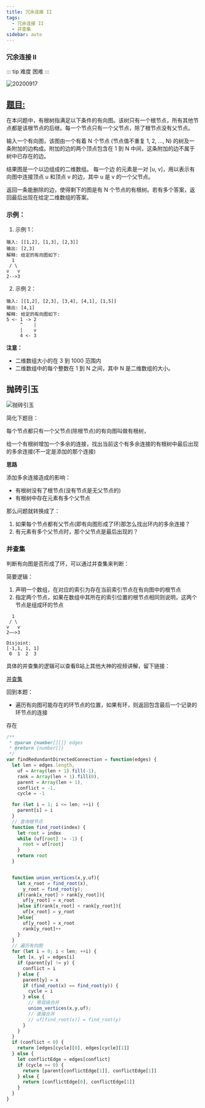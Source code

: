 ```yaml
---
title: 冗余连接 II
tags:
  - 冗余连接 II
  - 并查集
sidebar: auto
---
```


### 冗余连接 II

::: tip 难度
困难
:::

![20200917](http://qiniu.gaowenju.com/leecode/banner/20200917.jpg)

## [题目:](https://leetcode-cn.com/problems/redundant-connection-ii/)

在本问题中，有根树指满足以下条件的有向图。该树只有一个根节点，所有其他节点都是该根节点的后继。每一个节点只有一个父节点，除了根节点没有父节点。

输入一个有向图，该图由一个有着 N 个节点 (节点值不重复 1, 2, ..., N) 的树及一条附加的边构成。附加的边的两个顶点包含在 1 到 N 中间，这条附加的边不属于树中已存在的边。

结果图是一个以边组成的二维数组。 每一个边 的元素是一对 [u, v]，用以表示有向图中连接顶点 u 和顶点 v 的边，其中 u 是 v 的一个父节点。

返回一条能删除的边，使得剩下的图是有 N 个节点的有根树。若有多个答案，返回最后出现在给定二维数组的答案。

### 示例：

1. 示例 1：

```
输入: [[1,2], [1,3], [2,3]]
输出: [2,3]
解释: 给定的有向图如下:
  1
 / \
v   v
2-->3
```

2. 示例 2：

```
输入: [[1,2], [2,3], [3,4], [4,1], [1,5]]
输出: [4,1]
解释: 给定的有向图如下:
5 <- 1 -> 2
     ^    |
     |    v
     4 <- 3
```

**注意：**

- 二维数组大小的在 3 到 1000 范围内
- 二维数组中的每个整数在 1 到 N 之间，其中 N 是二维数组的大小。

## 抛砖引玉

![抛砖引玉](http://qiniu.gaowenju.com/leecode/20200917.png)

简化下题目：

每个节点都只有一个父节点(除根节点)的有向图叫做有根树，

给一个有根树增加一个多余的连接，找出当前这个有多余连接的有根树中最后出现的多余连接(不一定是添加的那个连接)

**思路**

添加多余连接造成的影响：

- 有根树没有了根节点(没有节点是无父节点的)
- 有根树中存在元素有多个父节点

那么问题就转换成了：

1. 如果每个节点都有父节点(即有向图形成了环)那怎么找出环内的多余连接？
2. 有元素有多个父节点时，那个父节点是最后出现的？

### 并查集

判断有向图是否形成了环，可以通过并查集来判断：

简要逻辑：
1. 声明一个数组，在对应的索引为存在当前索引节点在有向图中的根节点
2. 指定两个节点，如果在数组中其所在的索引位置的根节点相同则说明，这两个节点是组成环的节点

```
  1
 / \
v   v
2——>3

Disjoint:
[-1,1, 1, 1]
 0  1  2  3
```

具体的并查集的逻辑可以查看B站上其他大神的视频讲解，留下链接：

[并查集](https://www.bilibili.com/video/BV13t411v7Fs)

回到本题：

- 遍历有向图可能存在的环节点的位置，如果有环，则返回包含最后一个记录的环节点的连接

存在


```javascript
/**
 * @param {number[][]} edges
 * @return {number[]}
 */
var findRedundantDirectedConnection = function(edges) {
  let len = edges.length,
    uf = Array(len + 1).fill(-1),
    rank = Array(len + 1).fill(0),
    parent = Array(len + 1),
    conflict = -1,
    cycle = -1

  for (let i = 1; i <= len; ++i) {
    parent[i] = i
  }
  // 查询根节点
  function find_root(index) {
    let root = index
    while (uf[root] != -1) {
      root = uf[root]
    }
    return root
  }


  function union_vertices(x,y,uf){
    let x_root = find_root(x),
      y_root = find_root(y);
    if(rank[x_root] > rank[y_root]){
      uf[y_root] = x_root
    }else if(rank[x_root] < rank[y_root]){
      uf[x_root] = y_root
    }else{
      uf[y_root] = x_root
      rank[y_root]++
    }
  }
  // 遍历有向图
  for (let i = 0; i < len; ++i) {
    let [x, y] = edges[i]
    if (parent[y] != y) {
      conflict = i
    } else {
      parent[y] = x
      if (find_root(x) == find_root(y)) {
        cycle = i
      } else {
        // 带层级合并
        union_vertices(x,y,uf);
        // 直接合并
        // uf[find_root(x)] = find_root(y)
      }
    }
  }
  if (conflict < 0) {
    return [edges[cycle][0], edges[cycle][1]]
  } else {
    let conflictEdge = edges[conflict]
    if (cycle >= 0) {
      return [parent[conflictEdge[1]], conflictEdge[1]]
    } else {
      return [conflictEdge[0], conflictEdge[1]]
    }
  }
}
```
